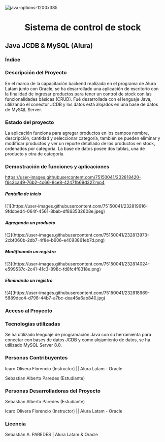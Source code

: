![java-options-1200x385](https://user-images.githubusercontent.com/75150041/231352817-6367b1c3-dd4c-4dfa-b6ed-b0aa8d1ec779.jpg)

<h1 align="center">Sistema de control de stock</h1>
<h2>Java JCDB & MySQL (Alura)</h2>

<h3>Índice</h3>

<h3>Descripción del Proyecto</h3>

En el marco de la capacitación backend realizada en el programa de Alura Latam junto con Oracle, se ha desarrollado una aplicación de escritorio con la finalidad de ingresar productos para tener un control de stock con las funcionalidades básicas (CRUD). Fué desarrollada con el lenguaje Java, utilizando el conector JCDB y los datos está alojados en una base de datos de MySQL Server. 

<h3>Estado del proyecto</h3>

La aplicación funciona para agregar productos en los campos nombre, descripción, cantidad y seleccionar categoría, también se pueden eliminar y modificar productos y ver un reporte detallado de los productos en stock, ordenados por categoría.
La base de datos posee dos tablas, una de producto y otra de categoría.

<h3>Demostración de funciones y aplicaciones</h3>

https://user-images.githubusercontent.com/75150041/232818420-f6c3ca49-76b2-4c66-8ce8-42471b69d327.mp4

<h5>Pantalla de inicio</h5>
![1](https://user-images.githubusercontent.com/75150041/232819616-9fdcbed4-064f-4561-8bab-df863532608e.jpeg)

<h5>Agregando un producto</h5>
![2](https://user-images.githubusercontent.com/75150041/232813973-2cbf060b-2db7-4f8e-b606-e4093861eb7d.png)

<h5>Modificando un registro</h5>
![3](https://user-images.githubusercontent.com/75150041/232814024-e599537c-2c41-41c3-898c-fd8fc4f8318e.png)

<h5>Eliminando un registro</h5>
![4](https://user-images.githubusercontent.com/75150041/232818969-5889dec4-d796-44b7-a7bc-dea45a6ab840.jpg)

<h3>Acceso al Proyecto</h3>

<h3>Tecnologías utilizadas</h3>
Se ha utilizado lenguaje de programación Java con su herramienta para conectar con bases de datos JCDB y como alojamiento de datos, se ha utilizado MySQL Server 8.0.

<h3>Personas Contribuyentes</h3>

Icaro Olivera Florencio (Instructor) ||
Alura Latam - Oracle

Sebastian Alberto Paredes (Estudiante)

<h3>Personas Desarrolladoras del Proyecto</h3>

Sebastian Alberto Paredes (Estudiante)

Icaro Olivera Florencio (Instructor) ||
Alura Latam - Oracle

<h3>Licencia</h3>

Sebastián A. PAREDES | Alura Latam & Oracle
